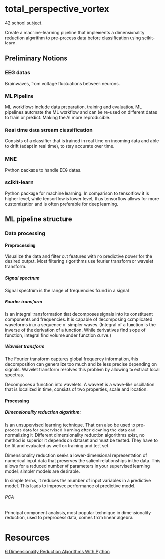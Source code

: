 # total_perspective_vortex

42 school [subject](https://cdn.intra.42.fr/pdf/pdf/86321/en.subject.pdf).

Create a machine-learning pipeline that implements a dimensionality reduction algorithm to pre-process data before classification using scikit-learn.

## Preliminary Notions

### EEG datas

Brainwaves, from voltage fluctuations between neurons.

### ML Pipeline

ML workflows include data preparation, training and evaluation. ML pipelines automate the ML workflow and can be re-used on different datas to train or predict. Making the AI more reproducible.

### Real time data stream classification

Consists of a classifier that is trained in real time on incoming data and able to drift (adapt in real time), to stay accurate over time.

### MNE

Python package to handle EEG datas.

### scikit-learn

Python package for machine learning. In comparison to tensorflow it is higher level, while tensorflow is lower level, thus tensorflow allows for more customization and is often preferable for deep learning.

## ML pipeline structure

### Data processing

#### Preprocessing

Visualize the data and filter out features with no predictive power for the desired output. Most filtering algorithms use fourier transform or wavelet transform.

##### Signal spectrum

Signal spectrum is the range of frequencies found in a signal

##### Fourier transform

Is an integral transformation that decomposes signals into its constituent components and frequencies. It is capable of decomposing complicated waveforms into a sequence of simpler waves.
(Integral of a function is the inverse of the derivation of a function. While derivatives find slope of function, integral find volume under function curve.)

##### Wavelet transform

The Fourier transform captures global frequency information, this decomposition can generalize too much and be less precise depending on signals. Wavelet transform resolves this problem by allowing to extract local spectras.

Decomposes a function into wavelets. A wavelet is a wave-like oscillation that is localized in time, consists of two properties, scale and location. 

#### Processing 

##### Dimensionality reduction algorithm: 

Is an unsupervised learning technique. That can also be used to pre-process data for supervised learning after cleaning the data and normalizing it. Different dimensionality reduction algorithms exist, no method is superior it depends on dataset and must be tested. They have to be fit and evaluated as well on training and test set.

Dimensionality reduction seeks a lower-dimensional representation of numerical input data that preserves the salient relationships in the data. This allows for a reduced number of parameters in your supervised learning model, simpler models are desirable.

In simple terms, it reduces the mumber of input variables in a predictive model. This leads to improved performance of predictive model.

###### PCA

Principal component analysis, most popular technique in dimensionality reduction, used to preprocess data, comes from linear algebra.

# Resources

[6 Dimensionality Reduction Algorithms With Python](https://machinelearningmastery.com/dimensionality-reduction-algorithms-with-python)
